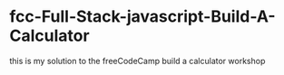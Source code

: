 # fcc-Full-Stack-javascript-Build-A-Calculator
this is my solution to the freeCodeCamp build a calculator workshop
